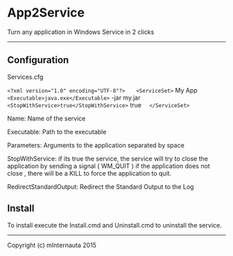 # App2Service
Turn any application in Windows Service  in 2 clicks

----------

## Configuration

Services.cfg

`<?xml version="1.0" encoding="UTF-8"?>
`<Services>
`	<ServiceSet>
`		<Name>My App</Name>
`		<Executable>java.exe</Executable>
`		<Parameters>-jar my.jar</Parameters>
`		<StopWithService>true</StopWithService>
`		<RedirectStandardOutput>true</RedirectStandardOutput>
`	</ServiceSet>
`</Services>

Name: Name of the service 

Executable: Path to the executable 

Parameters: Arguments to the application separated by space 

StopWithService:  if its true the service, the service will try to close the application by sending a signal ( WM_QUIT ) if the application does not close , there will be a KILL to force the application to quit. 

RedirectStandardOutput:  Redirect the Standard Output to the Log 

## Install
To install execute the Install.cmd and Uninstall.cmd to uninstall the service.

----------
Copyright (c) mInternauta 2015
